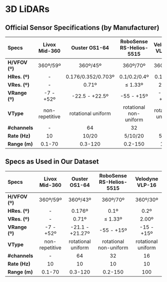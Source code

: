 # 3D LiDARs

## Official Sensor Specifications (by Manufacturer)

| Specs          | Livox Mid-360  | Ouster OS1-64      | RoboSense RS-Helios-5515  | Velodyne VLP-16    |
| :------------- | :------------: | :----------------: | :-----------------------: | :----------------: |
| **H/VFOV (º)** | 360º/59º       | 360º/45º           | 360º/70º                  | 360º/30º           |
| **HRes. (º)**  | -              | 0.176/0.352/0.703º | 0.1/0.2/0.4º              | 0.1-0.4º           |
| **VRes. (º)**  | -              | 0.71º              | ≤ 1.33º                   | 2.00º              |
| **VRange (º)** | -7 - +52º      | -22.5 - +22.5º     | -55 - +15º                | -15 - +15º         |
| **VType**      | non-repetitive | rotational uniform | rotational non-uniform    | rotational uniform |
| **#channels**  | -              | 64                 | 32                        | 16                 |
| **Rate (Hz)**  | 10             | 10/20              | 5/10/20                   | 5-20               |
| **Range (m)**  | 0.1-70         | 0.3-120            | 0.2-150                   | 100                |

## Specs as Used in Our Dataset

| Specs          | Livox Mid-360  | Ouster OS1-64      | RoboSense RS-Helios-5515  | Velodyne VLP-16    |
| :------------- | :------------: | :----------------: | :-----------------------: | :----------------: |
| **H/VFOV (º)** | 360º/59º       | 360º/43º           | 360º/70º                  | 360º/30º           |
| **HRes. (º)**  | -              | 0.176º             | 0.1º                      | 0.2º               |
| **VRes. (º)**  | -              | 0.71º              | ≤ 1.33º                   | 2.00º              |
| **VRange (º)** | -7 - +52º      | -21.1 - +21.27º    | -55 - +15º                | -15 - +15º         |
| **VType**      | non-repetitive | rotational uniform | rotational non-uniform    | rotational uniform |
| **#channels**  | -              | 64                 | 32                        | 16                 |
| **Rate (Hz)**  | 10             | 10                 | 10                        | 10                 |
| **Range (m)**  | 0.1-70         | 0.3-120            | 0.2-150                   | 100                |